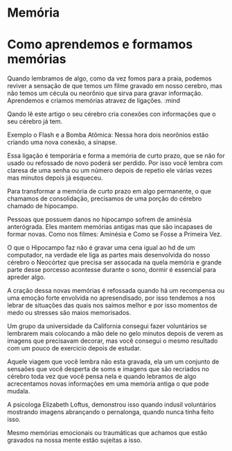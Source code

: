 # Memória

# Como aprendemos e formamos memórias

Quando lembramos de algo, como da vez fomos para a praia, podemos reviver a sensação de que temos um filme gravado em nosso cerebro, mas não temos um cécula ou neorônio que sirva para gravar informação. Aprendemos e criamos memórias atravez de ligações. :mind

Qando lê este artigo o seu cérebro cria conexões con informações que o seu cérebro já tem.

Exemplo o Flash e a Bomba Atômica:
Nessa hora dois neorônios estão criando uma nova conexão, a sinapse.

Essa ligação é temporária e forma a memória de curto prazo, que se não for usado ou refossado de novo poderá ser perdido. Por isso você lembra com claresa de uma senha ou um número depois de repetio ele várias vezes mas minutos depois já esqueceu.

Para transformar a memória de curto prazo em algo permanente, o que chamamos de consolidação,  precisamos de uma porção do cérebro chamado de hipocampo.

Pessoas que possuem danos no hipocampo sofrem de aminésia anterógrada. Eles mantem memórias  antigas mas que são incapases de formar novas. Como nos filmes: Aminésia e Como se Fosse a Primeira Vez.

O que o Hipocampo faz não é gravar uma cena igual ao hd de um computador, na verdade ele liga as partes mais desenvolvida do nosso cérebro o Neocórtez que precisa ser assocada na quela memória e grande parte desse porcesso acontesse durante o sono, dormir é essencial para apreder algo.

A cração dessa novas memórias é refossada quando há um recompensa ou uma emoção forte envolvida no apresendisado, por isso tendemos a nos lebrar de situações das quais nos saimos melhor e por isso momentos de medo ou stresses são maios memorisados.

Um grupo da universidade da California consegui fazer voluntários se lembrarem mais colocando a mão dele no gelo minutos depois de verem as imagens que precisavam decorar, mas você consegui o mesmo resultado com um pouco de exercicio depois de estudar.

Aquele viagem que você lembra não esta gravada, ela um um conjunto de sensaões que você desperta de soms e imagens que são recriados no cérebro toda vez que você pensa nela e quando lebramos de algo acrecentamos novas informações em uma memória antiga o que pode mudala.

A psicologa Elizabeth Loftus, demonstrou isso quando indusil voluntários mostrando imagens abrançando o pernalonga, quando nunca tinha feito isso. 

Mesmo memórias emocionais ou traumáticas que achamos que estão gravados na nossa mente estão sujeitas a isso. 